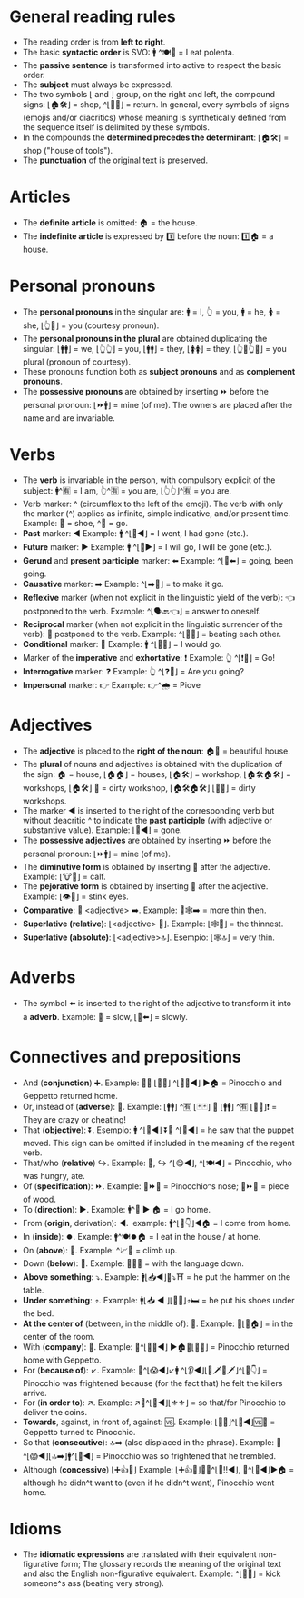 # General reading rules
- The reading order is from **left to right**.
- The basic **syntactic order** is SVO: 🚹 ^🍽🍮 = I eat polenta.
- The **passive sentence** is transformed into active to respect the basic order.
- The **subject** must always be expressed.
- The two symbols ⌊ and ⌋ group, on the right and left, the compound signs: ⌊🏠🛠⌋ = shop, ^⌊👞🔙⌋ = return. In general, every symbols of signs (emojis and/or diacritics) whose meaning is synthetically defined from the sequence itself is delimited by these symbols.
- In the compounds the **determined precedes the determinant**: ⌊🏠🛠⌋ = shop ("house of tools").
- The **punctuation** of the original text is preserved.

# Articles
- The **definite article** is omitted: 🏠 = the house.
- The **indefinite article** is expressed by 1️⃣ before the noun: 1️⃣🏠 = a house.

# Personal pronouns
- The **personal pronouns** in the singular are: 🚹️ = I, 👆 = you, 🚹 = he, 🚺 = she, ⌊👆🎩⌋ = you (courtesy pronoun).
- The **personal pronouns in the plural** are obtained duplicating the singular: ⌊🚹️🚹️⌋ = we, ⌊👆👆⌋ = you, ⌊🚹🚹⌋ = they, ⌊🚺🚺⌋ = they, ⌊👆🎩👆🎩⌋ = you plural (pronoun of courtesy).
- These pronouns function both as **subject pronouns** and as **complement pronouns**.
- The **possessive pronouns** are obtained by inserting ⏩ before the personal pronoun: ⌊⏩🚹️⌋ = mine (of me). The owners are placed after the name and are invariable.

# Verbs
- The **verb** is invariable in the person, with compulsory explicit of the subject: 🚹️^🈶 = I am, 👆^🈶 = you are, ⌊👆👆⌋^🈶 = you are.
- Verb marker: ^ (circumflex to the left of the emoji). The verb with only the marker (^) applies as infinite, simple indicative, and/or present time. Example: 👞 = shoe, ^👞 = go.
- **Past** marker: ◀️ Example: 🚹️ ^⌊👞◀️⌋ = I went, I had gone (etc.).
- **Future** marker: ▶️️ Example: 🚹️ ^⌊👞▶️️⌋ = I will go, I will be gone (etc.).
- **Gerund** and **present participle** marker: ⬅️ Example: ^⌊👞⬅️⌋ = going, been going.
- **Causative** marker:  ➡️ Example: ^⌊➡️👞⌋ = to make it go.
- **Reflexive** marker (when not explicit in the linguistic yield of the verb): 👈 postponed to the verb. Example: ^⌊🗣🔙👈⌋ = answer to oneself.
- **Reciprocal** marker (when not explicit in the linguistic surrender of the verb): 👥 postponed to the verb. Example: ^⌊👊👥⌋ = beating each other.
- **Conditional** marker: 🎲 Example: 🚹️ ^⌊🎲👞⌋ = I would go.
- Marker of the **imperative** and **exhortative**: ❗️ Example: 👆 ^⌊❗👞⌋ = Go!
- **Interrogative** marker: ❓ Example: 👆 ^⌊❓👞⌋ = Are you going?
- **Impersonal** marker: 👉 Example: 👉^🌧 = Piove

# Adjectives
- The **adjective** is placed to the **right of the noun**: 🏠🔆 = beautiful house.
- The **plural** of nouns and adjectives is obtained with the duplication of the sign: 🏠 = house, ⌊🏠🏠⌋ = houses, ⌊🏠🛠⌋ = workshop, ⌊🏠🛠🏠🛠⌋ = workshops, ⌊🏠🛠⌋ 🐽 = dirty workshop, ⌊🏠🛠🏠🛠⌋ ⌊🐽🐽⌋ = dirty workshops.
- The marker ◀️ is inserted to the right of the corresponding verb but without deacritic ^ to indicate the **past participle** (with adjective or substantive value). Example: ⌊👞◀️⌋ = gone.
- The **possessive adjectives** are obtained by inserting ⏩ before the personal pronoun: ⌊⏩🚹️⌋ = mine (of me).
- The **diminutive form** is obtained by inserting 👶 after the adjective. Example: ⌊🐮👶⌋ = calf.
- The **pejorative form** is obtained by inserting 👹 after the adjective. Example: ⌊👁👹⌋ = stink eyes.
- **Comparative**: 📶 \<adjective\> ➡️. Example: 📶🕸➡️ = more thin then.
- **Superlative (relative)**: ⌊\<adjective\> 💯⌋. Example:  ⌊🕸💯⌋ = the thinnest.
- **Superlative (absolute)**: ⌊\<adjective\>🔝⌋. Esempio: ⌊🕸🔝⌋ = very thin.

# Adverbs
- The symbol ⬅️ is inserted to the right of the adjective to transform it into a **adverb**. Example: 🐌 = slow, ⌊🐌⬅️⌋ = slowly.

# Connectives and prepositions
- And (**conjunction**) ➕. Example: 🏃➕ ⌊👨💟⌋ ^⌊👞🔙◀️️⌋ ▶️️️🏠 = Pinocchio and Geppetto returned home.
- Or, instead of (**adverse**): 🔁. Example: ⌊🚹🚹⌋ ^🈶 ⌊🃏🃏⌋ 🔁 ⌊🚹🚹⌋ ^🈶 ⌊👿👿⌋❗️ = They are crazy or cheating!
- That (**objective**): ⏬. Esempio: 🚹 ^⌊👀◀️️⌋ ⏬🤖 ^⌊🔄◀️️⌋ = he saw that the puppet moved. This sign can be omitted if included in the meaning of the regent verb.
- That/who (**relative**) ↪️. Example: 🏃, ↪️ ^⌊😋◀️️⌋, ^⌊🍽◀️️⌋ = Pinocchio, who was hungry, ate.
- Of (**specification**): ⏩. Example: 👃⏩🏃 = Pinocchio^s nose; 🔩⏩🚪 = piece of wood.
- To (**direction**): ▶️️. ️Example: 🚹^👞 ▶️️ 🏠 = I go home.
- From (**origin**, derivation): ◀️. ️ example: 🚹^⌊👞👇⌋◀️️🏠 = I come from home.
- In (**inside**): ⏺️. Example: 🚹^🍽⏺🏠 = I eat in the house / at home.
- On (**above**): 🔼. Example: ^📈🔼 = climb up.
- Down (**below**): 🔽. Example: 📎👅🔽 = with the language down.
- **Above something**: ⤵️. Example: 🚹⌊📥◀️️⌋🔨⤵️⛩ = he put the hammer on the table.
- **Under something**: ⤴️. Example: 🚹⌊📥 ◀️ ️⌋⌊👞👞⌋⤴️🛏 = he put his shoes under the bed.
- **At the center of** (between, in the middle of): 🎯. Example: 🎯⌊🔲🏠⌋ = in the center of the room.
- With (**company**): 📎. Example: 🏃^⌊👞🔙◀️⌋ ▶️️️🏠📎⌊👨💟⌋ = Pinocchio returned home with Geppetto.
- For (**because of**): ↙️. Example: 🏃^⌊😱◀️️⌋↙️🚹 ^⌊👂◀️️⌋⌊👿🗡👿🗡⌋^⌊👞👇⌋ = Pinocchio was frightened because (for the fact that) he felt the killers arrive.
- For (**in order to**): ↗️. Example: ↗️🏃^⌊👐◀️️⌋⌊⚜️⚜️⌋ = so that/for Pinocchio to deliver the coins.
- **Towards**, against, in front of, against: 🆚. Example: ⌊👨💟⌋^⌊🔄◀️️⌋🆚🏃 = Geppetto turned to Pinocchio.
- So that (**consecutive**): 🔝➡️ (also displaced in the phrase). Example: 🏃^⌊😱◀️️⌋⌊🔝➡️⌋🚹^⌊🍃◀️️⌋ = Pinocchio was so frightened that he trembled.
- Although (**concessive**) ⌊➕👍🎲⌋ Example: ⌊➕👍🎲⌋🏃🙅^⌊🙏‼️◀️️⌋, 🏃^⌊👞◀️️⌋▶️️🏠  = although he didn^t want to (even if he didn^t want), Pinocchio went home.

# Idioms 
- The **idiomatic expressions** are translated with their equivalent non-figurative form; The glossary records the meaning of the original text and also the English non-figurative equivalent. Example: ^⌊👊🔝⌋ = kick someone^s ass (beating very strong).